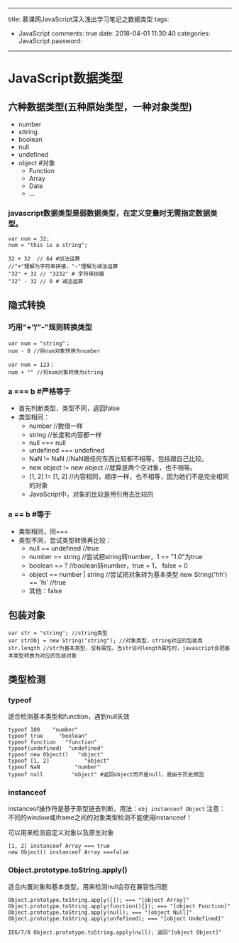 
---
title: 慕课网JavaScript深入浅出学习笔记之数据类型
tags:
  - JavaScript
comments: true
date: 2018-04-01 11:30:40
categories: JavaScript
password: 
---

# JavaScript数据类型

## 六种数据类型(五种原始类型，一种对象类型)
- number
- sttring
- boolean
- null
- undefined
- object #对象
    - Function
    - Array
    - Date
    - ...

### javascript数据类型是弱数据类型，在定义变量时无需指定数据类型。

```
var num = 32;
num = "this is a string";

32 + 32  // 64 #加法运算
//"+"理解为字符串拼接，"-"理解为减法运算
"32" + 32 // "3232" # 字符串拼接
"32" - 32 // 0 # 减法运算
```

## 隐式转换

### 巧用“+”/"-"规则转换类型

```
var num = "string"；
num - 0 //将num对象转换为number

var num = 123；
num + "" //将num对象转换为string

```

### a === b #严格等于

- 首先判断类型，类型不同，返回false
- 类型相同：
  - number //数值一样
  - string //长度和内容都一样
  - null === null
  - undefined === undefined
  - NaN != NaN //NaN跟任何东西比较都不相等，包括跟自己比较。
  - new object != new object //就算是两个空对象，也不相等。
  - [1, 2] != [1, 2] //内容相同，顺序一样，也不相等，因为她们不是完全相同的对象
  - JavaScript中，对象的比较是用引用去比较的

### a == b #等于

- 类型相同，同===
- 类型不同，尝试类型转换再比较：
  - null == undefined //true
  - number == string //尝试把string转number，1 == "1.0"为true
  - boolean == ? //boolean转number，true = 1， false = 0
  - object == number | string //尝试把对象转为基本类型 new String('hh') == 'hi' //true
  - 其他：false

## 包装对象

```
var str = "string"; //string类型
var strObj = new String("string"); //对象类型，string对应的包装类
str.length //str为基本类型，没有属性。当str访问length属性时，javascript会把基本类型转换为对应的包装对象

```

## 类型检测

### typeof

适合检测基本类型和function，遇到null失效

```
typeof 100    "number"
typeof true     "boolean"
typeof function   "function"
typeof(undefined)  "undefined"
typeof new Object()   "object"
typeof [1, 2]           "object"
typeof NaN           "number"
typeof null         "object" #返回object而不是null，是由于历史原因

```

### instanceof

instanceof操作符是基于原型链去判断，用法：`obj instanceof Object`
注意： 不同的window或iframe之间的对象类型检测不能使用instanceof！

可以用来检测自定义对象以及原生对象

```
[1, 2] instanceof Array === true
new Object() instanceof Array ===false

```

### Object.prototype.toString.apply()

适合内置对象和基本类型，用来检测null会存在兼容性问题

```
Object.prototype.toString.apply([]); === "[object Array]"
Object.prototype.toString.apply(function(){}); === "[object Function]"
Object.prototype.toString.apply(null); === "[object Null]"
Object.prototype.toString.apply(unfefined); === "[object Undefined]"

IE6/7/8 Object.prototype.toString.apply(null); 返回"[object Object]"

```

